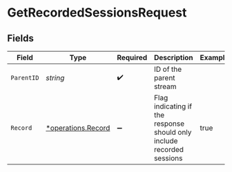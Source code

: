 # GetRecordedSessionsRequest


## Fields

| Field                                                                  | Type                                                                   | Required                                                               | Description                                                            | Example                                                                |
| ---------------------------------------------------------------------- | ---------------------------------------------------------------------- | ---------------------------------------------------------------------- | ---------------------------------------------------------------------- | ---------------------------------------------------------------------- |
| `ParentID`                                                             | *string*                                                               | :heavy_check_mark:                                                     | ID of the parent stream                                                |                                                                        |
| `Record`                                                               | [*operations.Record](../../models/operations/record.md)                | :heavy_minus_sign:                                                     | Flag indicating if the response should only include recorded<br/>sessions<br/> | true                                                                   |